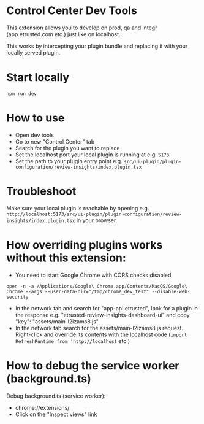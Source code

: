 # Control Center Dev Tools

This extension allows you to develop on prod, qa and integr (app.etrusted.com etc.) just like on localhost.

This works by intercepting your plugin bundle and replacing it with your locally served plugin.

# Start locally

```
npm run dev
```

# How to use

- Open dev tools
- Go to new "Control Center" tab
- Search for the plugin you want to replace
- Set the localhost port your local plugin is running at e.g. `5173`
- Set the path to your plugin entry point e.g. `src/ui-plugin/plugin-configuration/review-insights/index.plugin.tsx`

# Troubleshoot
Make sure your local plugin is reachable by opening e.g. `http://localhost:5173/src/ui-plugin/plugin-configuration/review-insights/index.plugin.tsx` in your browser.

# How overriding plugins works without this extension:
- You need to start Google Chrome with CORS checks disabled
```
open -n -a /Applications/Google\ Chrome.app/Contents/MacOS/Google\ Chrome --args --user-data-dir="/tmp/chrome_dev_test" --disable-web-security
```
- In the network tab and search for "app-api.etrusted", look for a plugin in the response e.g. "etrusted-review-insights-dashboard-ui" and copy "key": "assets/main-l2izams8.js"
- In the network tab search for the assets/main-l2izams8.js request. Right-click and override its contents with the localhost code (`import RefreshRuntime from 'http://localhost` etc.)

# How to debug the service worker (background.ts)
Debug background.ts (service worker):
- chrome://extensions/
- Click on the "Inspect views" link
